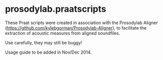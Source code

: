 prosodylab.praatscripts
=======================
These Praat scripts were created in association with the Prosodylab Aligner (https://github.com/kylebgorman/Prosodylab-Aligner), to facilitate the extraction of acoustic measures from aligned soundfiles.

Use carefully, they may still be buggy!

Usage guide to be added in Nov/Dec 2014.
